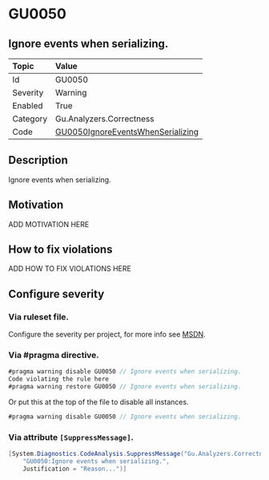 # GU0050
## Ignore events when serializing.

| Topic    | Value
| :--      | :--
| Id       | GU0050
| Severity | Warning
| Enabled  | True
| Category | Gu.Analyzers.Correctness
| Code     | [GU0050IgnoreEventsWhenSerializing]([GU0050IgnoreEventsWhenSerializing](https://github.com/DotNetAnalyzers/Gu.Analyzers/blob/master/Gu.Analyzers/GU0050IgnoreEventsWhenSerializing.cs))

## Description

Ignore events when serializing.

## Motivation

ADD MOTIVATION HERE

## How to fix violations

ADD HOW TO FIX VIOLATIONS HERE

<!-- start generated config severity -->
## Configure severity

### Via ruleset file.

Configure the severity per project, for more info see [MSDN](https://msdn.microsoft.com/en-us/library/dd264949.aspx).

### Via #pragma directive.
```C#
#pragma warning disable GU0050 // Ignore events when serializing.
Code violating the rule here
#pragma warning restore GU0050 // Ignore events when serializing.
```

Or put this at the top of the file to disable all instances.
```C#
#pragma warning disable GU0050 // Ignore events when serializing.
```

### Via attribute `[SuppressMessage]`.

```C#
[System.Diagnostics.CodeAnalysis.SuppressMessage("Gu.Analyzers.Correctness", 
    "GU0050:Ignore events when serializing.", 
    Justification = "Reason...")]
```
<!-- end generated config severity -->